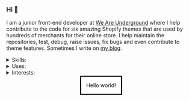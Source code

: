 ### Hi 👋

<!--
**tyler-vs/tyler-vs** is a ✨ _special_ ✨ repository because its `README.md` (this file) appears on your GitHub profile.

Here are some ideas to get you started:

- 🔭 I’m currently working on ...
- 🌱 I’m currently learning ...
- 👯 I’m looking to collaborate on ...
- 🤔 I’m looking for help with ...
- 💬 Ask me about ...
- 📫 How to reach me: ...
- 😄 Pronouns: ...
- ⚡ Fun fact: ...
-->

I am a junior front-end developer at [We Are Underground](https://www.weareunderground.com/) where I help contribute to the code for six amazing Shopify themes that are used by hundreds of merchants for their online store. I help maintain the repositories, test, debug, raise issues, fix bugs and even contribute to theme features. Sometimes I write on [my blog](https://tylervanschaick.com/). 


<details>
  <summary>Skills:</summary>

- Git
- GitHub
- CSS
- Scss
- JavaScript
- Markdown
- Shopify
- Liquid
- jQuery
- HTML
- Jekyll
- Terminal.app (CLI)
- GH (CLI)
- Adobe Photoshop
- Responsive Web Design 
- BEM
- Atomic CSS
- WordPress
- PHP
- Customer support
- Working 

</details>

<details>
  <summary>Uses:</summary>

Check out my [personal setup](https://github.com/tyler-vs/config) and [Sublime Text Snippets](https://github.com/tyler-vs/sublime-snippets).
  
- MacBook Pro
- Logitech mouse
- Apple Airpod Pros
- Sublime Text 4
- Sublime Merge
</details>


<details>
  <summary>Interests:</summary>

- Web Components
- Maintaining multiple Shopify theme repositories
- Plain/vanilla JavaScript
- jQuery (I still think it's a great library)
- Anything Git or GitHub related
- Contributing to the Shopify Dawn theme
- Markdown
- Shopify
- Liquid
- Contributing to open source projects
- Twitter Bootstrap
- Tailwinds CSS
- Video game projects
- Tabular data
- Jekyll site development
- WordPress theme development

</details>

<dialog open>
  Hello world!
</dialog>

